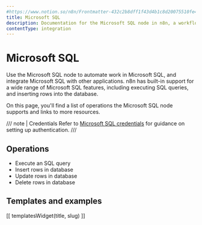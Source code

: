 ```yaml
---
#https://www.notion.so/n8n/Frontmatter-432c2b8dff1f43d4b1c8d20075510fe4
title: Microsoft SQL
description: Documentation for the Microsoft SQL node in n8n, a workflow automation platform. Includes details of operations and configuration, and links to examples and credentials information.
contentType: integration
---
```


# Microsoft SQL

Use the Microsoft SQL node to automate work in Microsoft SQL, and integrate Microsoft SQL with other applications. n8n has built-in support for a wide range of Microsoft SQL features, including executing SQL queries, and inserting rows into the database. 

On this page, you'll find a list of operations the Microsoft SQL node supports and links to more resources.

/// note | Credentials
Refer to [Microsoft SQL credentials](/integrations/builtin/credentials/microsoftsql/) for guidance on setting up authentication. 
///

## Operations

* Execute an SQL query
* Insert rows in database
* Update rows in database
* Delete rows in database

## Templates and examples

<!-- see https://www.notion.so/n8n/Pull-in-templates-for-the-integrations-pages-37c716837b804d30a33b47475f6e3780 -->
[[ templatesWidget(title, slug) ]]

